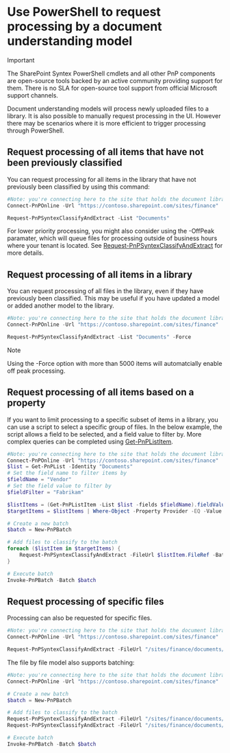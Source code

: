 # Use PowerShell to request processing by a document understanding model

> [!IMPORTANT]
> The SharePoint Syntex PowerShell cmdlets and all other PnP components are open-source tools backed by an active community providing support for them. There is no SLA for open-source tool support from official Microsoft support channels.

Document understanding models will process newly uploaded files to a library. It is also possible to manually request processing in the UI. However there may be scenarios where it is more efficient to trigger processing through PowerShell.

## Request processing of all items that have not been previously classified

You can request processing for all items in the library that have not previously been classified by using this command:

```PowerShell
#Note: you're connecting here to the site that holds the document library you want to process
Connect-PnPOnline -Url "https://contoso.sharepoint.com/sites/finance"

Request-PnPSyntexClassifyAndExtract -List "Documents"
```

For lower priority processing, you might also consider using the -OffPeak paramater, which will queue files for processing outside of business hours where your tenant is located. See [Request-PnPSyntexClassifyAndExtract](https://pnp.github.io/powershell/cmdlets/Request-PnPSyntexClassifyAndExtract.html) for more details.

## Request processing of all items in a library

You can request processing of all files in the library, even if they have previously been classified. This may be useful if you have updated a model or added another model to the library.

```PowerShell
#Note: you're connecting here to the site that holds the document library you want to process
Connect-PnPOnline -Url "https://contoso.sharepoint.com/sites/finance"

Request-PnPSyntexClassifyAndExtract -List "Documents" -Force
```

> [!NOTE]
> Using the -Force option with more than 5000 items will automatcially enable off peak processing.

## Request processing of all items based on a property

If you want to limit processing to a specific subset of items in a library, you can use a script to select a specific group of files. In the below example, the script allows a field to be selected, and a field value to filter by. More complex queries can be completed using [Get-PnPListItem](https://pnp.github.io/powershell/cmdlets/Get-PnPListItem.html).

```PowerShell
#Note: you're connecting here to the site that holds the document library you want to process
Connect-PnPOnline -Url "https://contoso.sharepoint.com/sites/finance"
$list = Get-PnPList -Identity "Documents"
# Set the field name to filter items by
$fieldName = "Vendor"
# Set the field value to filter by
$fieldFilter = "Fabrikam"

$listItems = (Get-PnPListItem -List $list -fields $fieldName).fieldValues
$targetItems = $listItems | Where-Object -Property Provider -EQ -Value $fieldFilter

# Create a new batch
$batch = New-PnPBatch

# Add files to classify to the batch
foreach ($listItem in $targetItems) {
    Request-PnPSyntexClassifyAndExtract -FileUrl $listItem.FileRef -Batch $classifyBatch
}

# Execute batch
Invoke-PnPBatch -Batch $batch
```

## Request processing of specific files

Processing can also be requested for specific files.

```PowerShell
#Note: you're connecting here to the site that holds the document library you want to process
Connect-PnPOnline -Url "https://contoso.sharepoint.com/sites/finance"

Request-PnPSyntexClassifyAndExtract -FileUrl "/sites/finance/documents/contoso contract.docx"
```

The file by file model also supports batching:

```PowerShell
#Note: you're connecting here to the site that holds the document library you want to process
Connect-PnPOnline -Url "https://contoso.sharepoint.com/sites/finance"

# Create a new batch
$batch = New-PnPBatch

# Add files to classify to the batch
Request-PnPSyntexClassifyAndExtract -FileUrl "/sites/finance/documents/contoso contract.docx" -Batch $batch
Request-PnPSyntexClassifyAndExtract -FileUrl "/sites/finance/documents/relecloud contract.docx" -Batch $batch

# Execute batch
Invoke-PnPBatch -Batch $batch
```